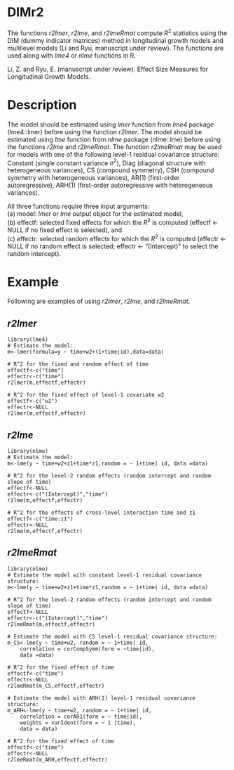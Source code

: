 # DIMr2

The functions *r2lmer*, *r2lme*, and *r2lmeRmat* compute $R^2$ statistics using the DIM (dummy indicator matrices) method in longitudinal growth models and multilevel models (Li and Ryu, manuscript under review). The functions are used along with *lme4* or *nlme* functions in R.

Li, Z. and Ryu, E. (manuscript under review). Effect Size Measures for Longitudinal Growth Models.

# Description
The model should be estimated using *lmer* function from *lme4* package (lme4::lmer) before using the function *r2lmer*. The model should be estimated using *lme* function from *nlme* package (nlme::lme) before using the functions *r2lme* and *r2lmeRmat*. The function *r2lmeRmat* may be used for models with one of the following level-1 residual covariance structure: Constant (single constant variance $\sigma^2$), Diag (diagonal structure with heterogeneous variances), CS (compound symmetry), CSH (compound symmetry with heterogeneous variances), AR(1) (first-order autoregressive), ARH(1) (first-order autoregressive with heterogeneous variances). 

All three functions require three input arguments:\
(a) model: *lmer* or *lme* output object for the estimated model,\
(b) effectf: selected fixed effects for which the $R^2$ is computed (effectf <- NULL if no fixed effect is selected), and\
(c) effectr: selected random effects for which the $R^2$ is computed (effectr <- NULL if no random effect is selected; effectr <- “(Intercept)” to select the random intercept). 

# Example

Following are examples of using *r2lmer*, *r2lme*, and *r2lmeRmat*.
## *r2lmer*
```{r,r2lmer, echo=T}
library(lme4)
# Estimate the model: 
m<-lmer(formula=y ~ time+w2+(1+time|id),data=data)

# R^2 for the fixed and random effect of time
effectf<-c("time")
effectr<-c("time")
r2lmer(m,effectf,effectr)

# R^2 for the fixed effect of level-1 covariate w2
effectf<-c("w2")
effectr<-NULL
r2lmer(m,effectf,effectr)
```
## *r2lme*
```{r,r2lme, echo=T}
library(nlme)
# Estimate the model:
m<-lme(y ~ time+w2+z1+time*z1,random = ~ 1+time| id, data =data)

# R^2 for the level-2 random effects (random intercept and random slope of time)
effectf<-NULL
effectr<-c("(Intercept)","time")
r2lme(m,effectf,effectr)

# R^2 for the effects of cross-level interaction time and z1
effectf<-c("time:z1")
effectr<-NULL
r2lme(m,effectf,effectr)
```

## *r2lmeRmat*
```{r,r2lme, echo=T}
library(nlme)
# Estimate the model with constant level-1 residual covariance structure:
m<-lme(y ~ time+w2+z1+time*z1,random = ~ 1+time| id, data =data)

# R^2 for the level-2 random effects (random intercept and random slope of time)
effectf<-NULL
effectr<-c("(Intercept)","time")
r2lmeRmat(m,effectf,effectr)

# Estimate the model with CS level-1 residual covariance structure: 
m_CS<-lme(y ~ time+w2, random = ~ 1+time| id,
    correlation = corCompSymm(form = ~time|id),
    data =data)
    
# R^2 for the fixed effect of time
effectf<-c("time")
effectr<-NULL
r2lmeRmat(m_CS,effectf,effectr)

# Estimate the model with ARH(1) level-1 residual covariance structure:
m_ARH<-lme(y ~ time+w2, random = ~ 1+time| id,
    correlation = corAR1(form = ~ time|id),
    weights = varIdent(form = ~ 1 |time),
    data = data)
    
# R^2 for the fixed effect of time
effectf<-c("time")
effectr<-NULL
r2lmeRmat(m_ARH,effectf,effectr)
```
